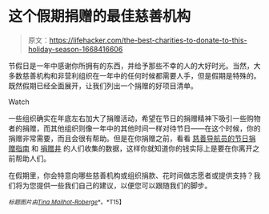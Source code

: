 # 这个假期捐赠的最佳慈善机构

> 原文：<https://lifehacker.com/the-best-charities-to-donate-to-this-holiday-season-1668416606>

节假日是一年中感谢你所拥有的东西，并给予那些不幸的人的大好时光。当然，大多数慈善机构和非营利组织在一年中的任何时候都需要人手，但是假期是特殊的。既然假期已经全面展开，让我们列出一个捐赠的好项目清单。

Watch

一些组织确实在年底左右加大了捐赠活动，希望在节日的捐赠精神下吸引一些购物者的捐赠，而其他组织则像一年中的其他时间一样对待节日——在这个时候，你的捐赠非常需要，而且会很有帮助。但是在你捐赠之前，看看 [慈善导航员的节日捐赠指南](http://www.charitynavigator.org/index.cfm?bay=content.view&cpid=518) 和 [捐赠井](http://www.givewell.org/) 的人们收集的数据，这样你就知道你的钱实际上是要在你离开之前帮助人们。

在假期里，你会特意向哪些慈善机构或组织捐款、花时间做志愿者或提供支持？我们将为您提供一些我们自己的建议，以便您可以跟随我们的脚步。

<small>*标题图片由*</small>[<small>*Tina Mailhot-Roberge*</small>](http://vervex.ca/)<small>*。*T15】</small>